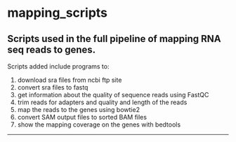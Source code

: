 # mapping_scripts

## Scripts used in the full pipeline of mapping RNA seq reads to genes.

Scripts added include programs to: 

1. download sra files from ncbi ftp site 
2. convert sra files to fastq 
3. get information about the quality of sequence reads using FastQC 
4. trim reads for adapters and quality and length of the reads 
5. map the reads to the genes using bowtie2
6. convert SAM output files to sorted BAM files
7. show the mapping coverage on the genes with bedtools

---

